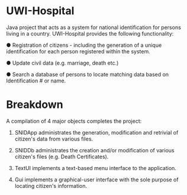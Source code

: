 # UWI-Hospital

Java project that acts as a system for national identification for persons living in a country. 
UWI-Hospital provides the following functionality:

● Registration of citizens - including the generation of a unique identification for each person registered within the system.

● Update civil data (e.g. marriage, death etc.)

● Search a database of persons to locate matching data based on Identification #  or name.

# Breakdown

A compilation of 4 major objects completes the project:
 
1. SNIDApp administrates the generation, modification and retrivial of citizen's data from various files.

2. SNIDDb administrates the creation and/or modification of various citizen's files (e.g. Death Certificates).

3. TextUI implements a text-based menu interface to the application.

4. Gui implements a graphical-user interface with the sole purpose of locating citizen's information.
